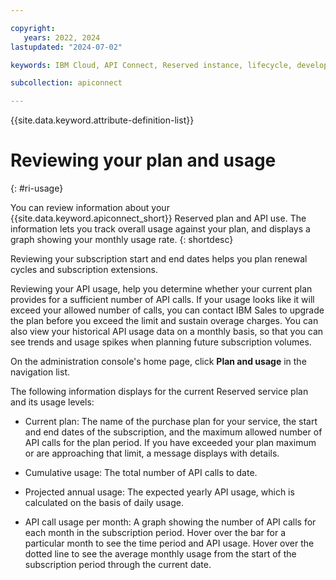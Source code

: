 ```yaml
---

copyright:
   years: 2022, 2024
lastupdated: "2024-07-02"

keywords: IBM Cloud, API Connect, Reserved instance, lifecycle, develop, create, manage, API, user, role, access, group, usage, plan, API calls

subcollection: apiconnect

---
```


{{site.data.keyword.attribute-definition-list}}

# Reviewing your plan and usage
{: #ri-usage}

You can review information about your {{site.data.keyword.apiconnect_short}} Reserved plan and API use. The information lets you track overall usage against your plan, and displays a graph showing your monthly usage rate.
{: shortdesc}

Reviewing your subscription start and end dates helps you plan renewal cycles and subscription extensions.

Reviewing your API usage, help you determine whether your current plan provides for a sufficient number of API calls. If your usage looks like it will exceed your allowed number of calls, you can contact IBM Sales to upgrade the plan before you exceed the limit and sustain overage charges. You can also view your historical API usage data on a monthly basis, so that you can see trends and usage spikes when planning future subscription volumes.

On the administration console's home page, click **Plan and usage** in the navigation list.

The following information displays for the current Reserved service plan and its usage levels:

- Current plan: The name of the purchase plan for your service, the start and end dates of the subscription, and the maximum allowed number of API calls for the plan period. If you have exceeded your plan maximum or are approaching that limit, a message displays with details.

- Cumulative usage: The total number of API calls to date.

- Projected annual usage: The expected yearly API usage, which is calculated on the basis of daily usage.

- API call usage per month: A graph showing the number of API calls for each month in the subscription period. Hover over the bar for a particular month to see the time period and API usage. Hover over the dotted line to see the average monthly usage from the start of the subscription period through the current date.
